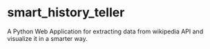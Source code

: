 # smart_history_teller
A Python Web Application for extracting data from wikipedia API and visualize it in a smarter way.
